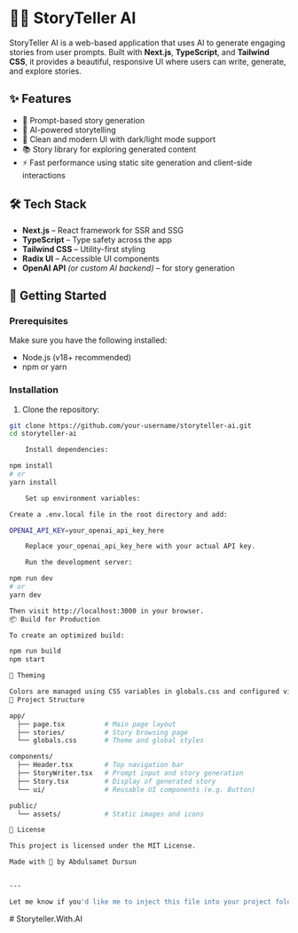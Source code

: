 # 🧙‍♂️ StoryTeller AI

StoryTeller AI is a web-based application that uses AI to generate engaging stories from user
prompts. Built with **Next.js**, **TypeScript**, and **Tailwind CSS**, it provides a beautiful,
responsive UI where users can write, generate, and explore stories.

## ✨ Features

- 📜 Prompt-based story generation
- 🧠 AI-powered storytelling
- 🎨 Clean and modern UI with dark/light mode support
- 📚 Story library for exploring generated content
- ⚡ Fast performance using static site generation and client-side interactions

## 🛠️ Tech Stack

- **Next.js** – React framework for SSR and SSG
- **TypeScript** – Type safety across the app
- **Tailwind CSS** – Utility-first styling
- **Radix UI** – Accessible UI components
- **OpenAI API** _(or custom AI backend)_ – for story generation

## 🚀 Getting Started

### Prerequisites

Make sure you have the following installed:

- Node.js (v18+ recommended)
- npm or yarn

### Installation

1. Clone the repository:

```bash
git clone https://github.com/your-username/storyteller-ai.git
cd storyteller-ai

    Install dependencies:

npm install
# or
yarn install

    Set up environment variables:

Create a .env.local file in the root directory and add:

OPENAI_API_KEY=your_openai_api_key_here

    Replace your_openai_api_key_here with your actual API key.

    Run the development server:

npm run dev
# or
yarn dev

Then visit http://localhost:3000 in your browser.
📦 Build for Production

To create an optimized build:

npm run build
npm start

🎨 Theming

Colors are managed using CSS variables in globals.css and configured via tailwind.config.ts. You can switch between light and dark themes using the toggle in the top-right corner.
📁 Project Structure

app/
  ├── page.tsx          # Main page layout
  ├── stories/          # Story browsing page
  └── globals.css       # Theme and global styles

components/
  ├── Header.tsx        # Top navigation bar
  ├── StoryWriter.tsx   # Prompt input and story generation
  ├── Story.tsx         # Display of generated story
  └── ui/               # Reusable UI components (e.g. Button)

public/
  └── assets/           # Static images and icons

📄 License

This project is licensed under the MIT License.

Made with 💜 by Abdulsamet Dursun


---

Let me know if you'd like me to inject this file into your project folder and regenerate the `.zip`.
```
#   S t o r y t e l l e r . W i t h . A I 
 
 
